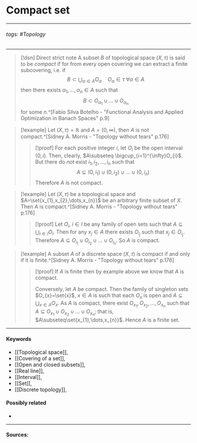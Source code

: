 # Compact set
***
###### tags: #Topology 
***
>[!dsn] Direct strict note
>A subset $B$ of topological space $(X,\tau)$ is said to be *compact* if for from every open covering we can extract a finite subcovering, i.e. if 
>$$B\subset\bigcup_{\alpha\in A}O_{\alpha}\quad O_{\alpha}\in\tau\;\forall\alpha\in A$$
>then there exists $\alpha_{1},\dots,\alpha_{n}\in A$ such that 
>$$B\subset O_{\alpha_{1}}\cup\dots\cup O_{\alpha_{n}}$$
>for some $n$.^[Fabio Silva Botelho - "Functional Analysis and Applied Optimization in Banach Spaces" p.9]

>[!example] 
>Let $(X,\tau)=\mathbb{R}$ and $A=(0,\infty)$, then $A$ is not compact.^[Sidney A. Morris - "Topology without tears" p.176]
>
>>[!proof]
>>For each positive integer $i$, let $O_{i}$ be the open interval $(0,i)$. Then, clearly, $A\subseteq \bigcup_{i=1}^{\infty}O_{i}$. But there do *not* exist $i_{1},i_{2},\dots,i_{n}$ such that 
>>$$A\subseteq(0,i_{1})\cup(0,i_{2})\cup\dots\cup(0,i_{n})$$
>>Therefore $A$ is not compact.

>[!example]
>Let $(X,\tau)$ be a topological space and $A=\set{x_{1},x_{2},\dots,x_{n}}$ be an arbitrary finite subset of $X$. Then $A$ is compact.^[Sidney A. Morris - "Topology without tears" p.176]
>
>>[!proof]
>>Let $O_{i}$, $i\in I$ be any family of open sets such that $A\subseteq\bigcup_{i\in I}O_{i}$. Then for any $x_{j}\in A$ there exists $O_{i_{j}}$ such that $x_{j}\in O_{i_{j}}$. Therefore $A\subseteq O_{i_{1}}\cup O_{i_{2}}\cup\dots\cup O_{i_{n}}$. So $A$ is compact.

>[!example]
>A subset $A$ of a discrete space $(X,\tau)$ is compact if and only if it is finite.^[Sidney A. Morris - "Topology without tears" p.176]
>
>>[!proof]
>>If $A$ is finite then by example above we know that $A$ is compact.
>>
>>Conversely, let $A$ be compact.  Then the family of singleton sets $O_{x}=\set{x}$, $x\in A$ is such that each $O_{x}$ is open and $A\subseteq\bigcup_{x\in A}O_{x}$. As $A$ is compact, there exist $O_{x_{1}},O_{x_{2}},\dots,O_{x_{n}}$ such that $A\subseteq O_{x_{1}}\cup O_{x_{2}}\cup\dots\cup O_{x_{n}}$; that is, $A\subseteq\set{x_{1},\dots,x_{n}}$. Hence $A$ is a finite set.
***
#### Keywords
- [[Topological space]],
- [[Covering of a set]],
- [[Open and closed subsets]],
- [[Real line]],
- [[Interval]],
- [[Set]],
- [[Discrete topology]],
#### Possibly related
- 
***
#### Sources: